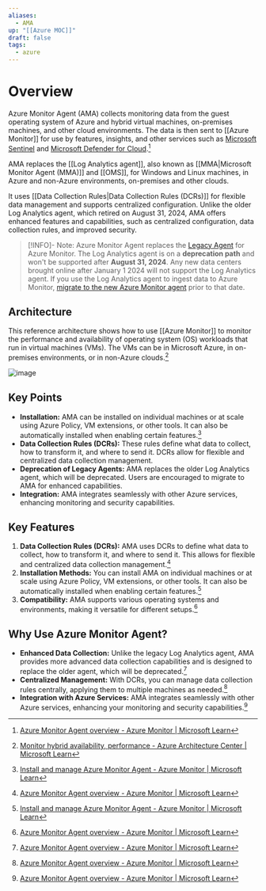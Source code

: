 ```yaml
---
aliases:
  - AMA
up: "[[Azure MOC]]"
draft: false
tags:
  - azure
---
```

# Overview
Azure Monitor Agent (AMA) collects monitoring data from the guest operating system of Azure and hybrid virtual machines, on-premises machines, and other cloud environments.  The data is then sent to [[Azure Monitor]] for use by features, insights, and other services such as [Microsoft Sentinel](https://learn.microsoft.com/en-us/azure/sentinel/overview) and [Microsoft Defender for Cloud](https://learn.microsoft.com/en-us/azure/defender-for-cloud/defender-for-cloud-introduction).[^1]

AMA replaces the [[Log Analytics agent]], also known as [[MMA|Microsoft Monitor Agent (MMA)]] and [[OMS]], for Windows and Linux machines, in Azure and non-Azure environments, on-premises and other clouds.

It uses [[Data Collection Rules|Data Collection Rules (DCRs)]] for flexible data management and supports centralized configuration. Unlike the older Log Analytics agent, which retired on August 31, 2024, AMA offers enhanced features and capabilities, such as centralized configuration, data collection rules, and improved security.

> [!INFO]- Note:
> Azure Monitor Agent replaces the [Legacy Agent](https://learn.microsoft.com/en-us/azure/azure-monitor/agents/log-analytics-agent) for Azure Monitor. The Log Analytics agent is on a **deprecation path** and won't be supported after **August 31, 2024**. Any new data centers brought online after January 1 2024 will not support the Log Analytics agent. If you use the Log Analytics agent to ingest data to Azure Monitor, [migrate to the new Azure Monitor agent](https://learn.microsoft.com/en-us/azure/azure-monitor/agents/azure-monitor-agent-migration) prior to that date.

## Architecture
This reference architecture shows how to use [[Azure Monitor]] to monitor the performance and availability of operating system (OS) workloads that run in virtual machines (VMs). The VMs can be in Microsoft Azure, in on-premises environments, or in non-Azure clouds.[^3]

![image](https://learn.microsoft.com/en-us/azure/architecture/hybrid/images/hybrid-perf-monitoring.png)

## Key Points
- **Installation:** AMA can be installed on individual machines or at scale using Azure Policy, VM extensions, or other tools. It can also be automatically installed when enabling certain features.[^2]
- **Data Collection Rules (DCRs):** These rules define what data to collect, how to transform it, and where to send it. DCRs allow for flexible and centralized data collection management.
- **Deprecation of Legacy Agents:** AMA replaces the older Log Analytics agent, which will be deprecated. Users are encouraged to migrate to AMA for enhanced capabilities.
- **Integration:** AMA integrates seamlessly with other Azure services, enhancing monitoring and security capabilities.
## Key Features
1. **Data Collection Rules (DCRs):** AMA uses DCRs to define what data to collect, how to transform it, and where to send it. This allows for flexible and centralized data collection management.[^1]
2. **Installation Methods:** You can install AMA on individual machines or at scale using Azure Policy, VM extensions, or other tools. It can also be automatically installed when enabling certain features.[^2]
3. **Compatibility:** AMA supports various operating systems and environments, making it versatile for different setups.[^1]

## Why Use Azure Monitor Agent?
- **Enhanced Data Collection:** Unlike the legacy Log Analytics agent, AMA provides more advanced data collection capabilities and is designed to replace the older agent, which will be deprecated.[^1]
- **Centralized Management:** With DCRs, you can manage data collection rules centrally, applying them to multiple machines as needed.[^1]
- **Integration with Azure Services:** AMA integrates seamlessly with other Azure services, enhancing your monitoring and security capabilities.[^1]


[^1]: [Azure Monitor Agent overview - Azure Monitor | Microsoft Learn](https://learn.microsoft.com/en-us/azure/azure-monitor/agents/azure-monitor-agent-overview)
[^2]: [Install and manage Azure Monitor Agent - Azure Monitor | Microsoft Learn](https://learn.microsoft.com/en-us/azure/azure-monitor/agents/azure-monitor-agent-manage?tabs=azure-portal)
[^3]: [Monitor hybrid availability, performance - Azure Architecture Center | Microsoft Learn](https://learn.microsoft.com/en-us/azure/architecture/hybrid/hybrid-perf-monitoring)